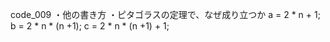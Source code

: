 code_009 
・他の書き方
・ピタゴラスの定理で、なぜ成り立つか
    a = 2 * n + 1;
    b = 2 * n * (n +1);
    c = 2 * n * (n +1) + 1;